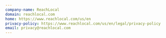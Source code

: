 ```yaml
---
company-name: ReachLocal
domain: reachlocal.com
home: https://www.reachlocal.com/us/en
privacy-policy: https://www.reachlocal.com/us/en/legal/privacy-policy
email: privacy@reachlocal.com
---
```




